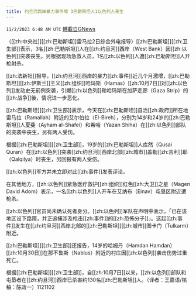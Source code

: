 ```yaml
---
title: 约旦河西岸暴力事件增 3巴勒斯坦人1以色列人丧生
---
```

`11/2/2023 6:48 AM UTC` [轉載自GNews](https://gnews.org/articles/1913807)

（[[zh:中央社]][[zh:巴勒斯坦]]雷马拉2日综合外电报导）[[zh:巴勒斯坦]][[zh:卫生部]]表示，3名[[zh:巴勒斯坦]]人在[[zh:约旦河]]西岸（West Bank）因[[zh:以色列]]突袭丧生。另根据现场急救人员，1名[[zh:以色列]]人遭[[zh:巴勒斯坦]]人开枪射杀。

[[zh:法新社]]报导，[[zh:约旦河]]西岸的暴力[[zh:事件]]近几个月激增，[[zh:巴勒斯坦]][[zh:伊斯兰]]主义[[zh:组织]]哈玛斯（Hamas）[[zh:10月7日]]对[[zh:以色列]]发动史无前例突袭，引爆[[zh:以色列]]和哈玛斯在加萨走廊（Gaza Strip）的[[zh:战争]]後，情况进一步恶化。

[[zh:巴勒斯坦]][[zh:卫生部]]表示，今天在[[zh:巴勒斯坦]]自治[[zh:政府]]所在地雷马拉（Ramallah）附近的艾尔伯拉（El-Bireh），分别为14岁和24岁的[[zh:巴勒斯坦]]人夏斐（Ayham al-Shafei）和希哈（Yazan Shiha）在[[zh:以色列]]部队的突袭中丧生，另有两人受伤。

根据[[zh:巴勒斯坦]][[zh:卫生部]]，19岁的[[zh:巴勒斯坦]]人库然（Qusai Quran）在[[zh:以色列]]突袭[[zh:约旦河]]西岸北部[[zh:城市]]盖勒[[zh:吉利]]耶（Qalqilya）时丧生，另回报有两人受伤。

[[zh:以色列]]军方并未立即对此[[zh:事件]]发表评论。

在其他地方，[[zh:以色列]]紧急医疗救护[[zh:组织]]红色[[zh:大卫]]之星（Magen David Adom）表示，一名[[zh:以色列]]人开车在艾纳布（Einav）屯垦区附近遭枪杀。

[[zh:以色列]]官员尚未确认死者身分。[[zh:以色列]]军队在声明中表示，「已在该地区设下路障，并正追捕涉及枪击[[zh:事件]]的[[zh:恐怖分子]]」。这起[[zh:事件]]发生在[[zh:约旦河]]西岸北部的[[zh:巴勒斯坦]][[zh:城市]]图卡门（Tulkarm）附近。

[[zh:巴勒斯坦]][[zh:卫生部]]还报告，14岁的哈姆丹（Hamdan Hamdan）[[zh:10月30日]]在那不鲁斯（Nablus）附近的村庄因[[zh:以色列]]袭击伤势过重死亡。

根据[[zh:巴勒斯坦]][[zh:卫生部]]，自[[zh:10月7日]]以来，[[zh:以色列]]部队和屯垦者在[[zh:约旦河]]西岸已杀害约130名[[zh:巴勒斯坦]]人。（译者：王嘉语/核稿：陈政一）1121102
